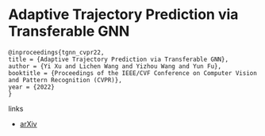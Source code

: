 # Adaptive Trajectory Prediction via Transferable GNN

```
@inproceedings{tgnn_cvpr22,
title = {Adaptive Trajectory Prediction via Transferable GNN},
author = {Yi Xu and Lichen Wang and Yizhou Wang and Yun Fu},
booktitle = {Proceedings of the IEEE/CVF Conference on Computer Vision and Pattern Recognition (CVPR)},
year = {2022}
}
```

links
- [arXiv](https://arxiv.org/abs/2203.05046)

